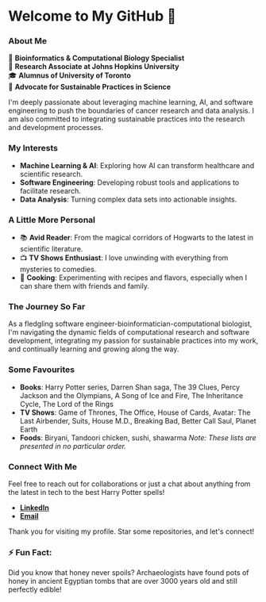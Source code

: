 # Welcome to My GitHub 👋

### About Me

🔬 **Bioinformatics & Computational Biology Specialist**  
🏫 **Research Associate at Johns Hopkins University**  
🎓 **Alumnus of University of Toronto**  
🌿 **Advocate for Sustainable Practices in Science**

I'm deeply passionate about leveraging machine learning, AI, and software engineering to push the boundaries of cancer research and data analysis. I am also committed to integrating sustainable practices into the research and development processes.

### My Interests

- **Machine Learning & AI**: Exploring how AI can transform healthcare and scientific research.
- **Software Engineering**: Developing robust tools and applications to facilitate research.
- **Data Analysis**: Turning complex data sets into actionable insights.

### A Little More Personal

- 📚 **Avid Reader**: From the magical corridors of Hogwarts to the latest in scientific literature.
- 📺 **TV Shows Enthusiast**: I love unwinding with everything from mysteries to comedies.
- 🍳 **Cooking**: Experimenting with recipes and flavors, especially when I can share them with friends and family.

### The Journey So Far
As a fledgling software engineer-bioinformatician-computational biologist, I'm navigating the dynamic fields of computational research and software development, integrating my passion for sustainable practices into my work, and continually learning and growing along the way.

### Some Favourites
- **Books**: Harry Potter series, Darren Shan saga, The 39 Clues, Percy Jackson and the Olympians, A Song of Ice and Fire, The Inheritance Cycle, The Lord of the Rings
- **TV Shows**: Game of Thrones, The Office, House of Cards, Avatar: The Last Airbender, Suits, House M.D., Breaking Bad, Better Call Saul, Planet Earth
- **Foods**: Biryani, Tandoori chicken, sushi, shawarma
*Note: These lists are presented in no particular order.*

### Connect With Me

Feel free to reach out for collaborations or just a chat about anything from the latest in tech to the best Harry Potter spells!

- **[LinkedIn](https://www.linkedin.com/in/itssabbir)**  
- **[Email](mailto:sabbir.hossain@mail.utoronto.ca)**

Thank you for visiting my profile. Star some repositories, and let's connect!

### ⚡ Fun Fact:

Did you know that honey never spoils? Archaeologists have found pots of honey in ancient Egyptian tombs that are over 3000 years old and still perfectly edible!
